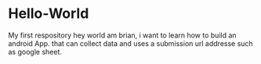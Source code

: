 # Hello-World
My first respository
hey world 
am brian, i want to learn how to build an android App. that can collect data and uses a submission url addresse such as google sheet.
